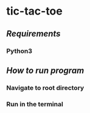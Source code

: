 # tic-tac-toe

## _Requirements_
### Python3

## _How to run program_

### Navigate to root directory
### Run <python3 main.py> in the terminal
